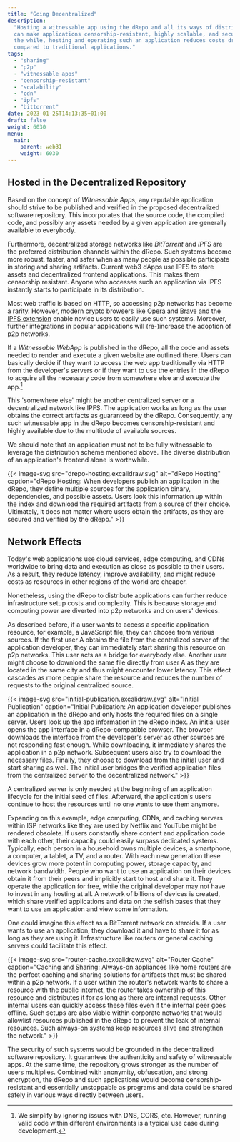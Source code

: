 ```yaml
---
title: "Going Decentralized"
description:
  "Hosting a witnessable app using the dRepo and all its ways of distribution
  can make applications censorship-resistant, highly scalable, and secure. All
  the while, hosting and operating such an application reduces costs drastically
  compared to traditional applications."
tags:
  - "sharing"
  - "p2p"
  - "witnessable apps"
  - "censorship-resistant"
  - "scalability"
  - "cdn"
  - "ipfs"
  - "bittorrent"
date: 2023-01-25T14:13:35+01:00
draft: false
weight: 6030
menu:
  main:
    parent: web31
    weight: 6030
---
```


## Hosted in the Decentralized Repository

Based on the concept of _Witnessable Apps_, any reputable application should
strive to be published and verified in the proposed decentralized software
repository. This incorporates that the source code, the compiled code, and
possibly any assets needed by a given application are generally available to
everybody.

Furthermore, decentralized storage networks like _BitTorrent_ and _IPFS_ are the
preferred distribution channels within the dRepo. Such systems become more
robust, faster, and safer when as many people as possible participate in storing
and sharing artifacts. Current web3 dApps use IPFS to store assets and
decentralized frontend applications. This makes them censorship resistant.
Anyone who accesses such an application via IPFS instantly starts to participate
in its distribution.

Most web traffic is based on HTTP, so accessing p2p networks has become a
rarity. However, modern crypto browsers like
[Opera](https://www.opera.com/ "Opera Web Browser") and
[Brave](https://brave.com/ "Brave Browser") and the
[IPFS extension](https://docs.ipfs.tech/install/ipfs-companion/ "IPFS Companion")
enable novice users to easily use such systems. Moreover, further integrations
in popular applications will (re-)increase the adoption of p2p networks.

If a _Witnessable WebApp_ is published in the dRepo, all the code and assets
needed to render and execute a given website are outlined there. Users can
basically decide if they want to access the web app traditionally via HTTP from
the developer's servers or if they want to use the entries in the dRepo to
acquire all the necessary code from somewhere else and execute the
app.[^simplified]

[^simplified]:
    We simplify by ignoring issues with DNS, CORS, etc. However, running valid
    code within different environments is a typical use case during development.

This 'somewhere else' might be another centralized server or a decentralized
network like IPFS. The application works as long as the user obtains the correct
artifacts as guaranteed by the dRepo. Consequently, any such witnessable app in
the dRepo becomes censorship-resistant and highly available due to the multitude
of available sources.

We should note that an application must not to be fully witnessable to leverage
the distribution scheme mentioned above. The diverse distribution of an
application's frontend alone is worthwhile.

{{< image-svg
  src="drepo-hosting.excalidraw.svg"
  alt="dRepo Hosting"
  caption="dRepo Hosting: When developers publish an application in the dRepo, they define multiple sources for the application binary, dependencies, and possible assets. Users look this information up within the index and download the required artifacts from a source of their choice. Ultimately, it does not matter where users obtain the artifacts, as they are secured and verified by the dRepo." >}}

## Network Effects

Today's web applications use cloud services, edge computing, and CDNs worldwide
to bring data and execution as close as possible to their users. As a result,
they reduce latency, improve availability, and might reduce costs as resources
in other regions of the world are cheaper.

Nonetheless, using the dRepo to distribute applications can further reduce
infrastructure setup costs and complexity. This is because storage and computing
power are diverted into p2p networks and on users' devices.

As described before, if a user wants to access a specific application resource,
for example, a JavaScript file, they can choose from various sources. If the
first user A obtains the file from the centralized server of the application
developer, they can immediately start sharing this resource on p2p networks.
This user acts as a bridge for everybody else. Another user might choose to
download the same file directly from user A as they are located in the same city
and thus might encounter lower latency. This effect cascades as more people
share the resource and reduces the number of requests to the original
centralized source.

{{< image-svg
  src="initial-publication.excalidraw.svg"
  alt="Initial Publication"
  caption="Initial Publication: An application developer publishes an application in the dRepo and only hosts the required files on a single server. Users look up the app information in the dRepo index. An initial user opens the app interface in a dRepo-compatible browser. The browser downloads the interface from the developer's server as other sources are not responding fast enough. While downloading, it immediately shares the application in a p2p network. Subsequent users also try to download the necessary files. Finally, they choose to download from the initial user and start sharing as well. The initial user bridges the verified application files from the centralized server to the decentralized network." >}}

A centralized server is only needed at the beginning of an application lifecycle
for the initial seed of files. Afterward, the application's users continue to
host the resources until no one wants to use them anymore.

Expanding on this example, edge computing, CDNs, and caching servers within ISP
networks like they are used by Netflix and YouTube might be rendered obsolete.
If users constantly share content and application code with each other, their
capacity could easily surpass dedicated systems. Typically, each person in a
household owns multiple devices, a smartphone, a computer, a tablet, a TV, and a
router. With each new generation these devices grow more potent in computing
power, storage capacity, and network bandwidth. People who want to use an
application on their devices obtain it from their peers and implicitly start to
host and share it. They operate the application for free, while the original
developer may not have to invest in any hosting at all. A network of billions of
devices is created, which share verified applications and data on the selfish
bases that they want to use an application and view some information.

One could imagine this effect as a BitTorrent network on steroids. If a user
wants to use an application, they download it and have to share it for as long
as they are using it. Infrastructure like routers or general caching servers
could facilitate this effect.

{{< image-svg
  src="router-cache.excalidraw.svg"
  alt="Router Cache"
  caption="Caching and Sharing: Always-on appliances like home routers are the perfect caching and sharing solutions for artifacts that must be shared within a p2p network. If a user within the router's network wants to share a resource with the public internet, the router takes ownership of this resource and distributes it for as long as there are internal requests. Other internal users can quickly access these files even if the internal peer goes offline. Such setups are also viable within corporate networks that would allowlist resources published in the dRepo to prevent the leak of internal resources. Such always-on systems keep resources alive and strengthen the network." >}}

The security of such systems would be grounded in the decentralized software
repository. It guarantees the authenticity and safety of witnessable apps. At
the same time, the repository grows stronger as the number of users multiplies.
Combined with anonymity, obfuscation, and strong encryption, the dRepo and such
applications would become censorship-resistant and essentially unstoppable as
programs and data could be shared safely in various ways directly between users.